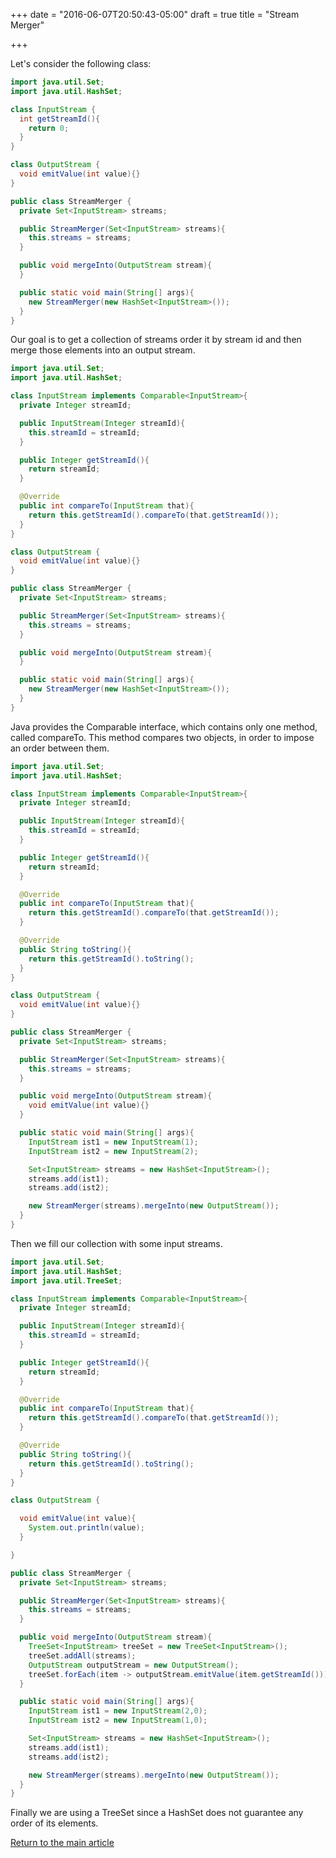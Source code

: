 +++
date = "2016-06-07T20:50:43-05:00"
draft = true
title = "Stream Merger"

+++

Let's consider the following class:

```java
import java.util.Set;
import java.util.HashSet;

class InputStream {
  int getStreamId(){
    return 0;
  }
}

class OutputStream {
  void emitValue(int value){}
}

public class StreamMerger {
  private Set<InputStream> streams;

  public StreamMerger(Set<InputStream> streams){
    this.streams = streams;
  }

  public void mergeInto(OutputStream stream){
  }

  public static void main(String[] args){
    new StreamMerger(new HashSet<InputStream>());
  }
}
```

Our goal is to get a collection of streams order it by stream id and then merge those elements into an output stream.

```java
import java.util.Set;
import java.util.HashSet;

class InputStream implements Comparable<InputStream>{
  private Integer streamId;

  public InputStream(Integer streamId){
    this.streamId = streamId;
  }

  public Integer getStreamId(){
    return streamId;
  }

  @Override
  public int compareTo(InputStream that){
    return this.getStreamId().compareTo(that.getStreamId());
  }
}

class OutputStream {
  void emitValue(int value){}
}

public class StreamMerger {
  private Set<InputStream> streams;

  public StreamMerger(Set<InputStream> streams){
    this.streams = streams;
  }

  public void mergeInto(OutputStream stream){
  }

  public static void main(String[] args){
    new StreamMerger(new HashSet<InputStream>());
  }
}
```

Java provides the Comparable interface, which contains only one method, called compareTo. This method compares two objects, in order to impose an order between them.

```java
import java.util.Set;
import java.util.HashSet;

class InputStream implements Comparable<InputStream>{
  private Integer streamId;

  public InputStream(Integer streamId){
    this.streamId = streamId;
  }

  public Integer getStreamId(){
    return streamId;
  }

  @Override
  public int compareTo(InputStream that){
    return this.getStreamId().compareTo(that.getStreamId());
  }

  @Override
  public String toString(){
    return this.getStreamId().toString();
  }
}

class OutputStream {
  void emitValue(int value){}
}

public class StreamMerger {
  private Set<InputStream> streams;

  public StreamMerger(Set<InputStream> streams){
    this.streams = streams;
  }

  public void mergeInto(OutputStream stream){
    void emitValue(int value){}
  }

  public static void main(String[] args){
    InputStream ist1 = new InputStream(1);
    InputStream ist2 = new InputStream(2);

    Set<InputStream> streams = new HashSet<InputStream>();
    streams.add(ist1);
    streams.add(ist2);

    new StreamMerger(streams).mergeInto(new OutputStream());
  }
}
```

Then we fill our collection with some input streams.

```java
import java.util.Set;
import java.util.HashSet;
import java.util.TreeSet;

class InputStream implements Comparable<InputStream>{
  private Integer streamId;

  public InputStream(Integer streamId){
    this.streamId = streamId;
  }

  public Integer getStreamId(){
    return streamId;
  }

  @Override
  public int compareTo(InputStream that){
    return this.getStreamId().compareTo(that.getStreamId());
  }

  @Override
  public String toString(){
    return this.getStreamId().toString();
  }
}

class OutputStream {

  void emitValue(int value){
    System.out.println(value);
  }

}

public class StreamMerger {
  private Set<InputStream> streams;

  public StreamMerger(Set<InputStream> streams){
    this.streams = streams;
  }

  public void mergeInto(OutputStream stream){
    TreeSet<InputStream> treeSet = new TreeSet<InputStream>();
    treeSet.addAll(streams);
    OutputStream outputStream = new OutputStream();
    treeSet.forEach(item -> outputStream.emitValue(item.getStreamId()));
  }

  public static void main(String[] args){
    InputStream ist1 = new InputStream(2,0);
    InputStream ist2 = new InputStream(1,0);

    Set<InputStream> streams = new HashSet<InputStream>();
    streams.add(ist1);
    streams.add(ist2);

    new StreamMerger(streams).mergeInto(new OutputStream());
  }
}
```

Finally we are using a TreeSet since a HashSet does not guarantee any order of its elements.


[Return to the main article](/techtalk/algorithms)
